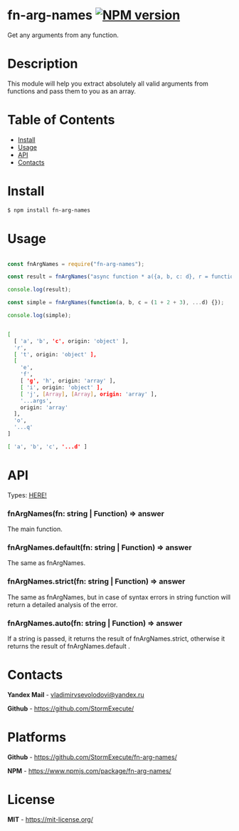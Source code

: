 # fn-arg-names [![NPM version][npm-image]][npm-url]

Get any arguments from any function.

# Description

This module will help you extract absolutely all valid arguments from functions and pass them to you as an array. 

# Table of Contents

* [Install](#install)
* [Usage](#usage)
* [API](#api)
* [Contacts](#contacts)

<div id='install'></div>

# Install

```bash
$ npm install fn-arg-names
```

<div id='usage'></div>

# Usage

```javascript

const fnArgNames = require("fn-arg-names");

const result = fnArgNames("async function * a({a, b, c: d}, r = function(a,b) { return (a + b) }, {t = {}}, [e, f, [g, h], {i}, [j, {k}, [l, m, n]], ...args], o, /*p,*/ ...q){}");

console.log(result);

const simple = fnArgNames(function(a, b, c = (1 + 2 + 3), ...d) {});

console.log(simple);

```

```bash

[
  [ 'a', 'b', 'c', origin: 'object' ],
  'r',
  [ 't', origin: 'object' ],
  [
    'e',
    'f',
    [ 'g', 'h', origin: 'array' ],
    [ 'i', origin: 'object' ],
    [ 'j', [Array], [Array], origin: 'array' ],
    '...args',
    origin: 'array'
  ],
  'o',
  '...q'
]

[ 'a', 'b', 'c', '...d' ]

```

<div id='api'></div>

# API

Types: [HERE!](https://github.com/StormExecute/fn-arg-names/blob/master/index.d.ts)

### fnArgNames(fn: string | Function) => answer
The main function.

### fnArgNames.default(fn: string | Function) => answer
The same as fnArgNames.

### fnArgNames.strict(fn: string | Function) => answer
The same as fnArgNames, but in case of syntax errors in string function will return a detailed analysis of the error.

### fnArgNames.auto(fn: string | Function) => answer
If a string is passed, it returns the result of fnArgNames.strict, otherwise it returns the result of fnArgNames.default .

<div id='contacts'></div>

# Contacts

**Yandex Mail** - vladimirvsevolodovi@yandex.ru

**Github** - https://github.com/StormExecute/

# Platforms

**Github** - https://github.com/StormExecute/fn-arg-names/

**NPM** - https://www.npmjs.com/package/fn-arg-names/

# License

**MIT** - https://mit-license.org/

[npm-url]: https://www.npmjs.com/package/fn-arg-names
[npm-image]: https://img.shields.io/npm/v/fn-arg-names.svg